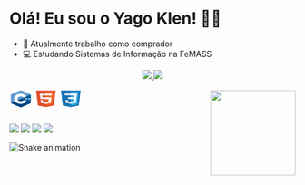 # Olá! Eu sou o Yago Klen! 🖖🏽


- 💼 Atualmente trabalho como comprador
- 💻 Estudando Sistemas de Informação na FeMASS

<div align="center">
  <a href="https://github.com/YagoMarianoKlen">
  <img height="160em" src="https://github-readme-stats.vercel.app/api?username=YagoMarianoKlen&show_icons=true&theme=chartreuse-dark&include_all_commits=true&count_private=true"/>
  <img height="160em" src="https://github-readme-stats.vercel.app/api/top-langs/?username=YagoMarianoKlen&layout=compact&langs_count=7&theme=chartreuse-dark"/>
</div>

<div style="display: inline_block"><br>
  <img align="center" alt="Rafa-Cplusplus" height="30" width="40" src="https://raw.githubusercontent.com/devicons/devicon/master/icons/cplusplus/cplusplus-original.svg">
  <img align="center" alt="Rafa-HTML" height="30" width="40" src="https://raw.githubusercontent.com/devicons/devicon/master/icons/html5/html5-original.svg">
  <img align="center" alt="Rafa-CSS" height="30" width="40" src="https://raw.githubusercontent.com/devicons/devicon/master/icons/css3/css3-original.svg">
  <img align="right" height="150" width="150" src="https://i.picasion.com/pic92/49fa5e6d8ba88060f3506fcfdd36614b.gif">
</div>

##

<div> 
  <a href="https://www.linkedin.com/in/yago-klen-449a60170" target="_blank"><img src="https://img.shields.io/badge/-LinkedIn-%230077B5?style=for-the-badge&logo=linkedin&logoColor=white" target="_blank"></a>
  <a href = "mailto:yagomarianoklen@gmail.com"><img src="https://img.shields.io/badge/Gmail-D14836?style=for-the-badge&logo=gmail&logoColor=white" target="_blank"></a>
  <a href="https://www.facebook.com/yago.marianoklen/" target="_blank"><img src="https://img.shields.io/badge/Facebook-1877F2?style=for-the-badge&logo=facebook&logoColor=white" target="_blank"></a>
  <a href="https://www.instagram.com/yagoklen/" target="_blank"><img src="https://img.shields.io/badge/-Instagram-%23E4405F?style=for-the-badge&logo=instagram&logoColor=white" target="_blank"></a>
</div>

  ![Snake animation](https://github.com/YagoMarianoKlen/YagoMarianoKlen/blob/output/github-contribution-grid-snake.svg)
